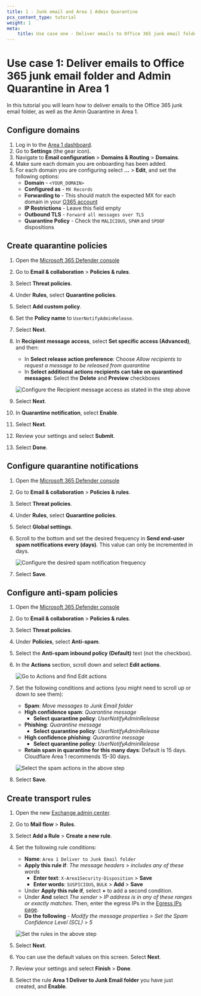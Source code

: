 ```yaml
---
title: 1 - Junk email and Area 1 Admin Quarantine
pcx_content_type: tutorial
weight: 1
meta:
    title: Use case one - Deliver emails to Office 365 junk email folder and Admin Quarantine in Area 1
---
```


# Use case 1: Deliver emails to Office 365 junk email folder and Admin Quarantine in Area 1

In this tutorial you will learn how to deliver emails to the Office 365 junk email folder, as well as the Amin Quarantine in Area 1.

## Configure domains

1. Log in to the [Area 1 dashboard](https://horizon.area1security.com/).
2. Go to **Settings** (the gear icon).
3. Navigate to **Email configuration** > **Domains & Routing** > **Domains**.
4. Make sure each domain you are onboarding has been added.
5. For each domain you are configuring select **...** > **Edit**, and set the following options:
    - **Domain** - `<YOUR_DOMAIN>`
    - **Configured as** - `MX Records`
    - **Forwarding to** - This should match the expected MX for each domain in your [O365 account](https://admin.microsoft.com/#/Domains/)
    - **IP Restrictions** - Leave this field empty
    - **Outbound TLS** - `Forward all messages over TLS`
    - **Quarantine Policy** - Check the `MALICIOUS`, `SPAM` and `SPOOF` dispositions

## Create quarantine policies

1. Open the [Microsoft 365 Defender console](https://security.microsoft.com/)
2. Go to **Email & collaboration** > **Policies & rules**.
3. Select **Threat policies**.
4. Under **Rules**, select **Quarantine policies**.
5. Select **Add custom policy**.
6. Set the **Policy name** to `UserNotifyAdminRelease`.
7. Select **Next**.
8. In **Recipient message access**, select **Set specific access (Advanced)**, and then:
    - In **Select release action preference**: Choose _Allow recipients to request a message to be released from quarantine_
    - In **Select additional actions recipients can take on quarantined messages**: Select the **Delete** and **Preview** checkboxes

    ![Configure the Recipient message access as stated in the step above](/email-security/static/inline-setup/o365-area1-mx/use-cases/step8-request-message-release.png)

9. Select **Next**.
10. In **Quarantine notification**, select **Enable**.
11. Select **Next**.
12. Review your settings and select **Submit**.
13. Select **Done**.

## Configure quarantine notifications

1. Open the [Microsoft 365 Defender console](https://security.microsoft.com/)
2. Go to **Email & collaboration** > **Policies & rules**.
3. Select **Threat policies**.
4. Under **Rules**, select **Quarantine policies**.
5. Select **Global settings**.
6. Scroll to the bottom and set the desired frequency in **Send end-user spam notifications every (days)**. This value can only be incremented in days.

     <div class="large-img">

    ![Configure the desired spam notification frequency](/email-security/static/inline-setup/o365-area1-mx/use-cases/step6-spam-notifications.png)

    </div>

7. Select **Save**.

## Configure anti-spam policies

1. Open the [Microsoft 365 Defender console](https://security.microsoft.com/)
2. Go to **Email & collaboration** > **Policies & rules**.
3. Select **Threat policies**.
4. Under **Policies**, select **Anti-spam**.
5. Select the **Anti-spam inbound policy (Default)** text (not the checkbox).
6. In the **Actions** section, scroll down and select **Edit actions**.

    <div class="large-img">

    ![Go to Actions and find Edit actions](/email-security/static/inline-setup/o365-area1-mx/use-cases/step6-edit-actions.png)

    </div>

7. Set the following conditions and actions (you might need to scroll up or down to see them):
    - **Spam**: _Move messages to Junk Email folder_
    - **High confidence spam**: _Quarantine message_
        - **Select quarantine policy**: _UserNotifyAdminRelease_
    - **Phishing**: _Quarantine message_
        - **Select quarantine policy**: _UserNotifyAdminRelease_
    - **High confidence phishing**: _Quarantine message_
        - **Select quarantine policy**: _UserNotifyAdminRelease_
    - **Retain spam in quarantine for this many days**: Default is 15 days. Cloudflare Area 1 recommends 15-30 days.

    <div class="large-img">

    ![Select the spam actions in the above step](/email-security/static/inline-setup/o365-area1-mx/use-cases/step7-spam.png)

    </div>

8. Select **Save**.

## Create transport rules

1. Open the new [Exchange admin center](https://admin.exchange.microsoft.com/#/homepage).
2. Go to **Mail flow** > **Rules**.
3. Select **Add a Rule** > **Create a new rule**.
4. Set the following rule conditions:
    - **Name**: `Area 1 Deliver to Junk Email folder`
    - **Apply this rule if**: _The message headers_ > _includes any of these words_
        - **Enter text**: `X-Area1Security-Disposition` > **Save**
        - **Enter words**: `SUSPICIOUS`, `BULK` > **Add** > **Save**
    - Under **Apply this rule if**, select **+** to add a second condition.
    - Under **And** select _The sender_ > _IP address is in any of these ranges or exactly matches_. Then, enter the egress IPs in the [Egress IPs page](/email-security/deployment/inline/reference/egress-ips/).
    - **Do the following** - _Modify the message properties_ > _Set the Spam Confidence Level (SCL)_ > _5_

    ![Set the rules in the above step](/email-security/static/inline-setup/o365-area1-mx/use-cases/step4-rules.png)

5. Select **Next**.
6. You can use the default values on this screen. Select **Next**.
7. Review your settings and select **Finish** > **Done**.
8. Select the rule **Area 1 Deliver to Junk Email folder** you have just created, and **Enable**.


